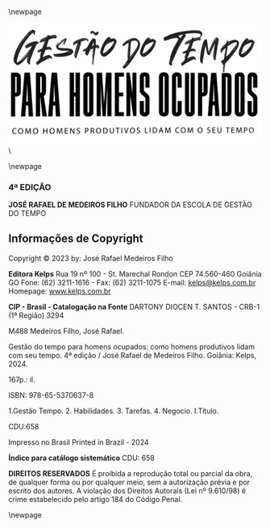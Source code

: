 \newpage

![GESTÃO DO TEMPO PARA HOMENS OCUPADOS: COMO HOMENS PRODUTIVOS LIDAM COM SEU TEMPO](img/logotipo.png) \

\newpage


### 4ª EDIÇÃO

**JOSÉ RAFAEL DE MEDEIROS FILHO** FUNDADOR DA ESCOLA DE GESTÃO DO TEMPO


## Informações de Copyright

Copyright © 2023 by: José Rafael Medeiros Filho

**Editora Kelps** Rua 19 nº 100 - St. Marechal Rondon CEP 74.560-460 Goiânia GO Fone: (62) 3211-1616 - Fax: (62) 3211-1075 E-mail: kelps@kelps.com.br Homepage: www.kelps.com.br

**CIP - Brasil - Catalogação na Fonte** DARTONY DIOCEN T. SANTOS - CRB-1 (1ª Região) 3294

M488 Medeiros Filho, José Rafael.

Gestão do tempo para homens ocupados: como homens produtivos lidam com seu tempo. 4ª edição / José Rafael de Medeiros Filho. Goiânia: Kelps, 2024.

167p.: il.

ISBN: 978-65-5370637-8

1.Gestão Tempo. 2. Habilidades. 3. Tarefas. 4. Negocio. I.Título.

CDU:658

Impresso no Brasil Printed in Brazil - 2024

**Índice para catálogo sistemático** CDU: 658

**DIREITOS RESERVADOS** É proibida a reprodução total ou parcial da obra, de qualquer forma ou por qualquer meio, sem a autorização prévia e por escrito dos autores. A violação dos Direitos Autorais (Lei nº 9.610/98) é crime estabelecido pelo artigo 184 do Código Penal.

\newpage
